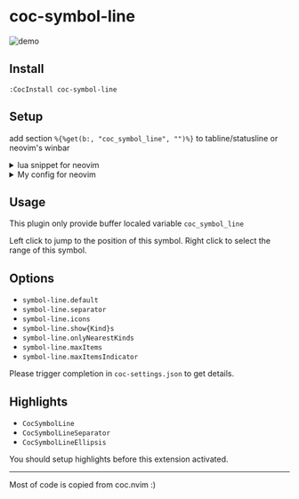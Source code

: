 # coc-symbol-line

![demo](https://user-images.githubusercontent.com/47070852/155291646-ec1f5623-63ab-4ff5-a48e-cd9670e5c39e.gif)

## Install

`:CocInstall coc-symbol-line`

## Setup

add section `%{%get(b:, "coc_symbol_line", "")%}` to tabline/statusline or
neovim's winbar

<details>
<summary>lua snippet for neovim</summary>

```lua
function _G.symbol_line()
  local curwin = vim.g.statusline_winid or 0
  local curbuf = vim.api.nvim_win_get_buf(curwin)
  local ok, line = pcall(vim.api.nvim_buf_get_var, curbuf, 'coc_symbol_line')
  return ok and line or ''
end

vim.o.tabline = '%!v:lua.symbol_line()'
vim.o.statusline = '%!v:lua.symbol_line()'
vim.o.winbar = '%!v:lua.symbol_line()'

```

</details>

<details>
<summary>My config for neovim</summary>

```lua
function _G.symbol_line()
  local bufnr = vim.api.nvim_win_get_buf(vim.g.statusline_winid or 0)
  local ok, line = pcall(vim.api.nvim_buf_get_var, bufnr, 'coc_symbol_line')
  return ok and '%#CocSymbolLine# ' .. line or ''
end

if vim.fn.exists '&winbar' then
  vim.api.nvim_create_autocmd({ 'CursorHold', 'WinEnter', 'BufWinEnter' }, {
    callback = function()
      if vim.b.coc_symbol_line and vim.bo.buftype == '' then
        if vim.wo.winbar == '' then
          vim.wo.winbar = '%!v:lua.symbol_line()'
        end
      else
        vim.wo.winbar = ''
      end
    end,
  })
end
```

</details>

## Usage

This plugin only provide buffer localed variable `coc_symbol_line`

Left click to jump to the position of this symbol.
Right click to select the range of this symbol.

## Options

- `symbol-line.default`
- `symbol-line.separator`
- `symbol-line.icons`
- `symbol-line.show{Kind}s`
- `symbol-line.onlyNearestKinds`
- `symbol-line.maxItems`
- `symbol-line.maxItemsIndicator`

Please trigger completion in `coc-settings.json` to get details.

## Highlights

- `CocSymbolLine`
- `CocSymbolLineSeparator`
- `CocSymbolLineEllipsis`

You should setup highlights before this extension activated.

---

Most of code is copied from coc.nvim :)
